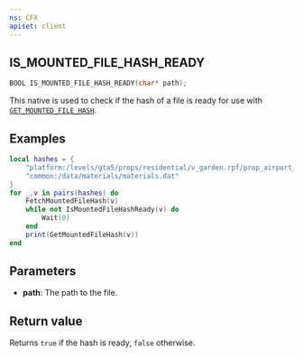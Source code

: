 ```yaml
---
ns: CFX
apiset: client
---
```

## IS_MOUNTED_FILE_HASH_READY

```c
BOOL IS_MOUNTED_FILE_HASH_READY(char* path);
```
This native is used to check if the hash of a file is ready for use with [`GET_MOUNTED_FILE_HASH`](#_0xC1657E48_).
## Examples
```lua
local hashes = {
    "platform:/levels/gta5/props/residential/v_garden.rpf/prop_airport_sale.ytd",
    "common:/data/materials/materials.dat"
} 
for _,v in pairs(hashes) do
    FetchMountedFileHash(v)
    while not IsMountedFileHashReady(v) do
        Wait(0)
    end
    print(GetMountedFileHash(v))
end
```

## Parameters
* **path**: The path to the file.

## Return value

Returns `true` if the hash is ready, `false` otherwise.
